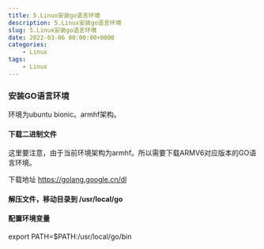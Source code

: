 ```yaml
---
title: 5.Linux安装go语言环境
description: 5.Linux安装go语言环境
slug: 5.Linux安装go语言环境
date: 2022-03-06 00:00:00+0000
categories:
    - Linux
tags:
    - Linux
---
```


### 安装GO语言环境

环境为ubuntu bionic。armhf架构。

#### 下载二进制文件

这里要注意，由于当前环境架构为armhf。所以需要下载ARMV6对应版本的GO语言环境。

下载地址 https://golang.google.cn/dl

#### 解压文件，移动目录到 /usr/local/go

#### 配置环境变量

export PATH=$PATH:/usr/local/go/bin
